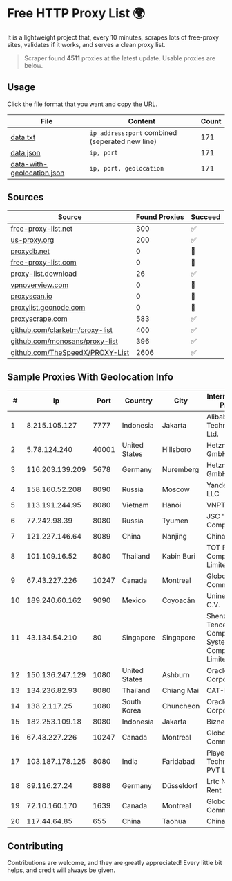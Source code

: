 
# Free HTTP Proxy List 🌍

It is a lightweight project that, every 10 minutes, scrapes lots of free-proxy sites, validates if it works, and serves a clean proxy list.


> Scraper found **4511** proxies at the latest update. Usable proxies are below.

## Usage

Click the file format that you want and copy the URL.


|File|Content|Count|
|----|-------|-----|
|[data.txt](https://raw.githubusercontent.com/themiralay/Proxy-List-World/master/data.txt)|`ip_address:port` combined (seperated new line)|171|
|[data.json](https://raw.githubusercontent.com/themiralay/Proxy-List-World/master/data.json)|`ip, port`|171|
|[data-with-geolocation.json](https://raw.githubusercontent.com/themiralay/Proxy-List-World/master/data-with-geolocation.json)|`ip, port, geolocation`|171|

## Sources

|Source|Found Proxies|Succeed|
|------|-------------|-------|
|[free-proxy-list.net](https://free-proxy-list.net)|300|✅|
|[us-proxy.org](https://www.us-proxy.org)|200|✅|
|[proxydb.net](http://proxydb.net)|0|🚫|
|[free-proxy-list.com](https://free-proxy-list.com/?page=&port=&type%5B%5D=http&type%5B%5D=https&up_time=0&search=Search)|0|🚫|
|[proxy-list.download](https://www.proxy-list.download/HTTP)|26|✅|
|[vpnoverview.com](https://vpnoverview.com/privacy/anonymous-browsing/free-proxy-servers)|0|🚫|
|[proxyscan.io](https://www.proxyscan.io)|0|🚫|
|[proxylist.geonode.com](https://proxylist.geonode.com/api/proxy-list?limit=300&page=1&sort_by=lastChecked&sort_type=desc&protocols=http,https)|0|🚫|
|[proxyscrape.com](https://api.proxyscrape.com/v2/?request=displayproxies&protocol=http&timeout=10000&country=all&ssl=all&anonymity=all)|583|✅|
|[github.com/clarketm/proxy-list](https://raw.githubusercontent.com/clarketm/proxy-list/master/proxy-list-raw.txt)|400|✅|
|[github.com/monosans/proxy-list](https://raw.githubusercontent.com/monosans/proxy-list/main/proxies/http.txt)|396|✅|
|[github.com/TheSpeedX/PROXY-List](https://raw.githubusercontent.com/TheSpeedX/PROXY-List/master/http.txt)|2606|✅|


## Sample Proxies With Geolocation Info

|#|Ip|Port|Country|City|Internet Service Provider|
|-|--|----|-------|----|-------------------------|
|1|8.215.105.127|7777|Indonesia|Jakarta|Alibaba (US) Technology Co., Ltd.|
|2|5.78.124.240|40001|United States|Hillsboro|Hetzner Online GmbH|
|3|116.203.139.209|5678|Germany|Nuremberg|Hetzner Online GmbH|
|4|158.160.52.208|8090|Russia|Moscow|Yandex.Cloud LLC|
|5|113.191.244.95|8080|Vietnam|Hanoi|VNPT|
|6|77.242.98.39|8080|Russia|Tyumen|JSC "Russian Company" LIR|
|7|121.227.146.64|8089|China|Nanjing|China Telecom|
|8|101.109.16.52|8080|Thailand|Kabin Buri|TOT Public Company Limited|
|9|67.43.227.226|10247|Canada|Montreal|GloboTech Communications|
|10|189.240.60.162|9090|Mexico|Coyoacán|Uninet S.A. de C.V.|
|11|43.134.54.210|80|Singapore|Singapore|Shenzhen Tencent Computer Systems Company Limited|
|12|150.136.247.129|1080|United States|Ashburn|Oracle Corporation|
|13|134.236.82.93|8080|Thailand|Chiang Mai|CAT-BB|
|14|138.2.117.25|1080|South Korea|Chuncheon|Oracle Corporation|
|15|182.253.109.18|8080|Indonesia|Jakarta|Biznet Metronet|
|16|67.43.227.226|10247|Canada|Montreal|GloboTech Communications|
|17|103.187.178.125|8080|India|Faridabad|Playernet Technologies PVT LTD|
|18|89.116.27.24|8888|Germany|Düsseldorf|Lrtc Network Rent|
|19|72.10.160.170|1639|Canada|Montreal|GloboTech Communications|
|20|117.44.64.85|655|China|Taohua|Chinanet|



## Contributing

Contributions are welcome, and they are greatly appreciated! Every
little bit helps, and credit will always be given.

